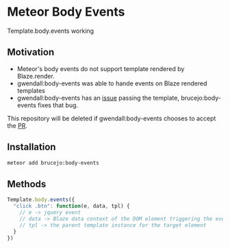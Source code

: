 Meteor Body Events
===================

Template.body.events working

Motivation
----------

* Meteor's body events do not support template rendered by Blaze.render.
* gwendall:body-events was able to hande events on Blaze rendered templates
* gwendall:body-events has an [issue](https://github.com/gwendall/meteor-body-events/issues/6) passing the template, brucejo:body-events fixes that bug.

This repository will be deleted if gwendall:body-events chooses to accept the [PR](https://github.com/gwendall/meteor-body-events/pull/7).


Installation
------------

``` sh
meteor add brucejo:body-events
```

Methods
-------


``` javascript
Template.body.events({
  "click .btn": function(e, data, tpl) {
    // e -> jquery event
    // data -> Blaze data context of the DOM element triggering the event handler
    // tpl -> the parent template instance for the target element
  }
})
```
